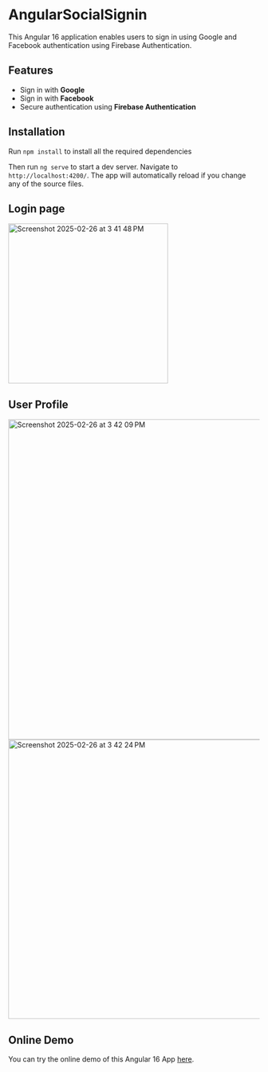 # AngularSocialSignin

This Angular 16 application enables users to sign in using Google and Facebook authentication using Firebase Authentication.


## Features

- Sign in with **Google**
- Sign in with **Facebook**
- Secure authentication using **Firebase Authentication**



## Installation

Run `npm install` to install all the required dependencies

Then run `ng serve` to start a dev server.
Navigate to `http://localhost:4200/`. The app will automatically reload if you change any of the source files.

## Login page
<img width="320" alt="Screenshot 2025-02-26 at 3 41 48 PM" src="https://github.com/user-attachments/assets/c77dbe91-d799-40fe-a031-1b9dae7bbfd9" />

## User Profile
<img width="641" alt="Screenshot 2025-02-26 at 3 42 09 PM" src="https://github.com/user-attachments/assets/208a0976-3aef-43da-b265-0429d753154b" />
<img width="559" alt="Screenshot 2025-02-26 at 3 42 24 PM" src="https://github.com/user-attachments/assets/faa54367-e58b-45ab-a3d0-6ffefca3c86c" />

## Online Demo

You can try the online demo of this Angular 16 App [here](https://abdelghanihanihani.github.io/angular_social_signin/).

